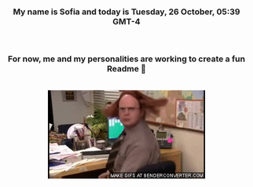 


<div align="center">
<h3 >My name is Sofia and today is Tuesday, 26 October, 05:39 GMT-4</h3><br>
<h3 >For now, me and my personalities are working to create a fun Readme 👋
</h3><br>
<img src='img/dwight.gif' alt='working...'/>
</div>
